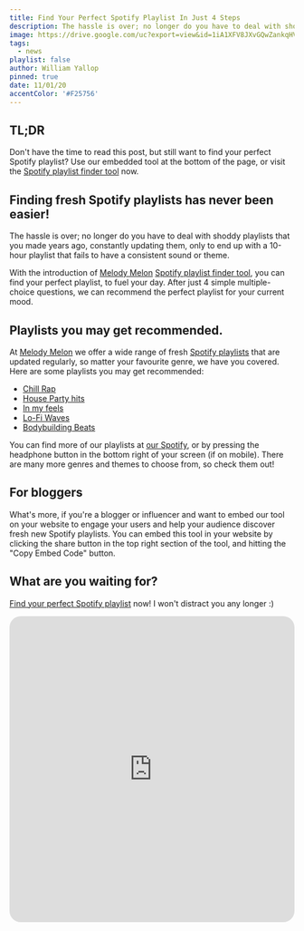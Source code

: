 ```yaml
---
title: Find Your Perfect Spotify Playlist In Just 4 Steps
description: The hassle is over; no longer do you have to deal with shoddy playlists that you made years ago, constantly updating them, only to end up with a 10-hour playlist that fails to have a consistent sound or theme.
image: https://drive.google.com/uc?export=view&id=1iA1XFV8JXvGQwZankqHVx_CuRt-OaWtU
tags:
  - news
playlist: false
author: William Yallop
pinned: true
date: 11/01/20
accentColor: '#F25756'
---
```


## TL;DR
Don't have the time to read this post, but still want to find your perfect Spotify playlist? Use our embedded tool at the bottom of the page, or visit the <a href="https://finder.melodymelon.com">Spotify playlist finder tool</a> now.

## Finding fresh Spotify playlists has never been easier!
The hassle is over; no longer do you have to deal with shoddy playlists that you made years ago, constantly updating them, only to end up with a 10-hour playlist that fails to have a consistent sound or theme.

With the introduction of <a href="https://melodymelon.com">Melody Melon</a> <a href="https://finder.melodymelon.com">Spotify playlist finder tool</a>, you can find your perfect playlist, to fuel your day. After just 4 simple multiple-choice questions, we can recommend the perfect playlist for your current mood.

## Playlists you may get recommended.
At <a href="https://melodymelon.com">Melody Melon</a> we offer a wide range of fresh <a href="https://open.spotify.com/user/9b0arwvohrpgzewx9e4bjkr1y?si=Zg_ISThwTXuw9GxLwf9HGA">Spotify playlists</a> that are updated regularly, so matter your favourite genre, we have you covered. Here are some playlists you may get recommended:

- <a href="https://melodymelon.com/playlist/chill-rap">Chill Rap</a>
- <a href="https://melodymelon.com/playlist/house-party-hits">House Party hits</a>
- <a href="https://melodymelon.com/playlist/in-my-feels">In my feels</a>
- <a href="https://melodymelon.com/playlist/lo-fi-waves">Lo-Fi Waves</a>
- <a href="https://melodymelon.com/playlist/bodybuilding-beats">Bodybuilding Beats</a>

You can find more of our playlists at <a href="https://open.spotify.com/user/9b0arwvohrpgzewx9e4bjkr1y?si=Zg_ISThwTXuw9GxLwf9HGA">our Spotify</a>, or by pressing the headphone button in the bottom right of your screen (if on mobile). There are many more genres and themes to choose from, so check them out!

## For bloggers
What's more, if you're a blogger or influencer and want to embed our tool on your website to engage your users and help your audience discover fresh new Spotify playlists. You can embed this tool in your website by clicking the share button in the top right section of the tool, and hitting the "Copy Embed Code" button.

## What are you waiting for?
<a href="https://finder.melodymelon.com">Find your perfect Spotify playlist</a> now! I won't distract you any longer :)

<iframe src="https://finder.melodymelon.com/" style="border:0px none; border-radius: 20px; width: 100%; margin-bottom: 20px;" name="myiFrame" scrolling="no" frameborder="0" marginheight="0px" marginwidth="0px" height="540px" width="800px" allowfullscreen></iframe>